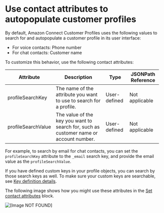 # Use contact attributes to autopopulate customer profiles<a name="auto-pop-customer-profile"></a>

By default, Amazon Connect Customer Profiles uses the following values to search for and autopopulate a customer profile in its user interface: 
+ For voice contacts: Phone number
+ For chat contacts: Customer name

To customize this behavior, use the following contact attributes:


| Attribute | Description | Type | JSONPath Reference | 
| --- | --- | --- | --- | 
| profileSearchKey | The name of the attribute you want to use to search for a profile\.  | User\-defined | Not applicable | 
| profileSearchValue | The value of the key you want to search for, such as customer name or account number\.  | User\-defined | Not applicable | 

For example, to search by email for chat contacts, you can set the `profileSearchKey` attribute to the `_email` search key, and provide the email value as the `profileSearchValue`\. 

If you have defined custom keys in your profile objects, you can search by those search keys as well\. To make sure your custom keys are searchable, see [Key definition details](object-type-mapping-definition-details.md#key-definition-details)\.

The following image shows how you might use these attributes in the [Set contact attributes](set-contact-attributes.md) block\.

![\[Image NOT FOUND\]](http://docs.aws.amazon.com/connect/latest/adminguide/images/customer-profiles-attributes1.png)